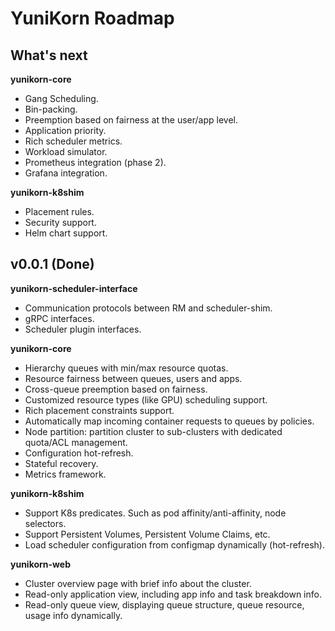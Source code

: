 # YuniKorn Roadmap

## What's next

**yunikorn-core**

* Gang Scheduling.
* Bin-packing.
* Preemption based on fairness at the user/app level.
* Application priority.
* Rich scheduler metrics.
* Workload simulator.
* Prometheus integration (phase 2).
* Grafana integration.

**yunikorn-k8shim**

* Placement rules.
* Security support.
* Helm chart support.


## v0.0.1 (Done)

**yunikorn-scheduler-interface**

* Communication protocols between RM and scheduler-shim.
* gRPC interfaces.
* Scheduler plugin interfaces.

**yunikorn-core**

* Hierarchy queues with min/max resource quotas.
* Resource fairness between queues, users and apps.
* Cross-queue preemption based on fairness.
* Customized resource types (like GPU) scheduling support.
* Rich placement constraints support.
* Automatically map incoming container requests to queues by policies. 
* Node partition: partition cluster to sub-clusters with dedicated quota/ACL management.
* Configuration hot-refresh.
* Stateful recovery.
* Metrics framework.

**yunikorn-k8shim**

* Support K8s predicates. Such as pod affinity/anti-affinity, node selectors.
* Support Persistent Volumes, Persistent Volume Claims, etc.
* Load scheduler configuration from configmap dynamically (hot-refresh).

**yunikorn-web**

* Cluster overview page with brief info about the cluster.
* Read-only application view, including app info and task breakdown info.
* Read-only queue view, displaying queue structure, queue resource, usage info dynamically.
